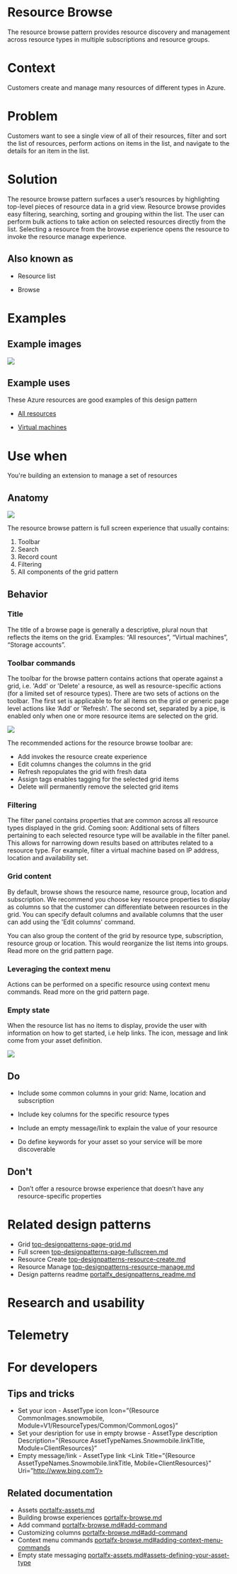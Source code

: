 ﻿# Resource Browse 
The resource browse pattern provides resource discovery and management across resource types in multiple subscriptions and resource groups.

# Context
Customers create and manage many resources of different types in Azure.

# Problem
Customers want to see a single view of all of their resources, filter and sort the list of resources, perform actions on items in the list, and navigate to the details for an item in the list.

# Solution
The resource browse pattern surfaces a user’s resources by highlighting top-level pieces of resource data in a grid view. Resource browse provides easy filtering, searching, sorting and grouping within the list. The user can perform bulk actions to take action on selected resources directly from the list. Selecting a resource from the browse experience opens the resource to invoke the resource manage experience.


## Also known as 

-   Resource list

-   Browse
  

# Examples 

## Example images
<div style="max-width:800px">
<img alttext="Resource browse example" src="../media/top-designpatterns-resource-browse/Resource-browse-1.png"  />
</div>

## Example uses
These Azure resources are good examples of this design pattern 

-   [All resources](https://rc.portal.azure.com/#blade/HubsExtension/ArtBrowseBlade/resourceType/Microsoft.Resources%2Fresources)

-   [Virtual machines](https://rc.portal.azure.com/#blade/HubsExtension/Resources/resourceType/Microsoft.Compute%2FVirtualMachines) 

# Use when
You're building an extension to manage a set of resources

## Anatomy  
<div style="max-width:800px">
<img alttext="Resource browse anatomy" src="../media/top-designpatterns-resource-browse/resource-browse-anatomy.png"/>
</div>

The resource browse pattern is full screen experience that usually contains:
1. Toolbar
2. Search
3. Record count
4. Filtering
5. All components of the grid pattern 

## Behavior 

### Title
The title of a browse page is generally a descriptive, plural noun that reflects the items on the grid. Examples: “All resources”, “Virtual machines”, “Storage accounts”.

### Toolbar commands
The toolbar for the browse pattern contains actions that operate against a grid, i.e. 'Add' or 'Delete' a resource, as well as resource-specific actions (for a limited set of resource types). 
There are two sets of actions on the toolbar. The first set is applicable to for all items on the grid or generic page level actions like ‘Add’ or 'Refresh'. The second set, separated by a pipe, is enabled only when one or more resource items are selected on the grid. 

<div style="max-width:800px">
<img alttext="Resource browse toolbar" src="../media/top-designpatterns-resource-browse/resource-browse-toolbar.png"/>

The recommended actions for the resource browse toolbar are:
* Add invokes the resource create experience
* Edit columns changes the columns in the grid
* Refresh repopulates the grid with fresh data
* Assign tags enables tagging for the selected grid items
* Delete will permanently remove the selected grid items

### Filtering
The filter panel contains properties that are common across all resource types displayed in the grid.
Coming soon: Additional sets of filters pertaining to each selected resource type will be available in the filter panel. This allows for narrowing down results based on attributes related to a resource type. For example, filter a virtual machine based on IP address, location and availability set.

### Grid content
By default, browse shows the resource name, resource group, location and subscription. We recommend you choose key resource properties to display as columns so that the customer can differentiate between resources in the grid. You can specify default columns and available columns that the user can add using the 'Edit columns' command. 

You can also group the content of the grid by resource type, subscription, resource group or location. This would reorganize the list items into groups. Read more on the grid pattern page.

### Leveraging the context menu
Actions can be performed on a specific resource using context menu commands. Read more on the grid pattern page.

### Empty state
When the resource list has no items to display, provide the user with information on how to get started, i.e help links. The icon, message and link come from your asset definition.
<div style="max-width:800px">
<img alttext="Empty state" src="../media/top-designpatterns-resource-browse/resource-browse-noresources.png"/>

## Do 

- Include some common columns in your grid: Name, location and subscription

- Include key columns for the specific resource types

- Include an empty message/link to explain the value of your resource

- Do define keywords for your asset so your service will be more discoverable  


## Don't 

- Don’t offer a resource browse experience that doesn’t have any resource-specific properties    

# Related design patterns

* Grid [top-designpatterns-page-grid.md](top-designpatterns-page-grid.md)
* Full screen [top-designpatterns-page-fullscreen.md](top-designpatterns-page-fullscreen.md)
* Resource Create [top-designpatterns-resource-create.md](top-designpatterns-resource-create.md)
* Resource Manage [top-designpatterns-resource-manage.md](top-designpatterns-resource-manage.md)
* Design patterns readme [portalfx_designpatterns_readme.md](portalfx_designpatterns_readme.md)

# Research and usability

# Telemetry

# For developers 

## Tips and tricks 

* Set your icon - AssetType icon Icon=”{Resource CommonImages.snowmobile, Module=V1/ResourceTypes/Common/CommonLogos}”
* Set your desription for use in empty browse - AssetType description Description=”{Resource AssetTypeNames.Snowmobile.linkTitle, Module=ClientResources}”
* Empty message/link - AssetType link <Link Title=”{Resource AssetTypeNames.Snowmobile.linkTitle, Mobile=ClientResources}” Uri=”http://www.bing.com”/>


## Related documentation

* Assets [portalfx-assets.md](portalfx-assets.md)
* Building browse experiences [portalfx-browse.md](portalfx-browse.md)
* Add command [portalfx-browse.md#add-command](portalfx-browse.md#add-command)
* Customizing columns [portalfx-browse.md#add-command](portalfx-browse.md#add-command)
* Context menu commands [portalfx-browse.md#adding-context-menu-commands](portalfx-browse.md#adding-context-menu-commands)
* Empty state messaging [portalfx-assets.md#assets-defining-your-asset-type](portalfx-assets.md#assets-defining-your-asset-type)

